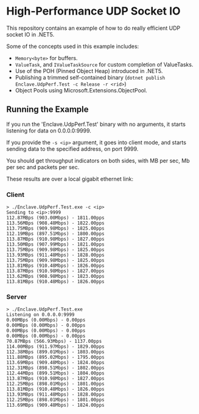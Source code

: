 # High-Performance UDP Socket IO

This repository contains an example of how to do really efficient UDP socket IO
in .NET5.

Some of the concepts used in this example includes:

- `Memory<byte>` for buffers.
- `ValueTask`, and `IValueTaskSource` for custom completion of ValueTasks.
- Use of the POH (Pinned Object Heap) introduced in .NET5.
- Publishing a trimmed self-contained binary (`dotnet publish Enclave.UdpPerf.Test -c Release -r <rid>`)
- Object Pools using Microsoft.Extensions.ObjectPool. 

## Running the Example

If you run the 'Enclave.UdpPerf.Test' binary with no arguments, it starts listening for data on 0.0.0.0:9999.

If you provide the `-s <ip>` argument, it goes into client mode, and starts sending data to the specified address, on port 9999.

You should get throughput indicators on both sides, with MB per sec, Mb per sec and packets per sec.

These results are over a local gigabit ethernet link:

### Client
```
> ./Enclave.UdpPerf.Test.exe -c <ip>
Sending to <ip>:9999
112.87MBps (903.00Mbps) - 1811.00pps
113.56MBps (908.48Mbps) - 1822.00pps
113.75MBps (909.98Mbps) - 1825.00pps
112.19MBps (897.51Mbps) - 1800.00pps
113.87MBps (910.98Mbps) - 1827.00pps
113.50MBps (907.99Mbps) - 1821.00pps
113.75MBps (909.98Mbps) - 1825.00pps
113.93MBps (911.48Mbps) - 1828.00pps
113.75MBps (909.98Mbps) - 1825.00pps
113.81MBps (910.48Mbps) - 1826.00pps
113.87MBps (910.98Mbps) - 1827.00pps
113.62MBps (908.98Mbps) - 1823.00pps
113.81MBps (910.48Mbps) - 1826.00pps
```

### Server
```
> ./Enclave.UdpPerf.Test.exe
Listening on 0.0.0.0:9999
0.00MBps (0.00Mbps) - 0.00pps
0.00MBps (0.00Mbps) - 0.00pps
0.00MBps (0.00Mbps) - 0.00pps
0.00MBps (0.00Mbps) - 0.00pps
70.87MBps (566.93Mbps) - 1137.00pps
114.00MBps (911.97Mbps) - 1829.00pps
112.38MBps (899.01Mbps) - 1803.00pps
111.88MBps (895.02Mbps) - 1795.00pps
113.69MBps (909.48Mbps) - 1824.00pps
112.31MBps (898.51Mbps) - 1802.00pps
112.44MBps (899.51Mbps) - 1804.00pps
113.87MBps (910.98Mbps) - 1827.00pps
112.25MBps (898.01Mbps) - 1801.00pps
113.81MBps (910.48Mbps) - 1826.00pps
113.93MBps (911.48Mbps) - 1828.00pps
112.25MBps (898.01Mbps) - 1801.00pps
113.69MBps (909.48Mbps) - 1824.00pps
```